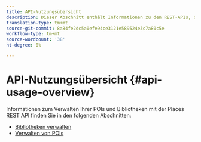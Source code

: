```yaml
---
title: API-Nutzungsübersicht
description: Dieser Abschnitt enthält Informationen zu den REST-APIs, die für den Places Service verfügbar sind.
translation-type: tm+mt
source-git-commit: 8a84fe2dc5a0efe94ce3121e589524e3c7a80c5e
workflow-type: tm+mt
source-wordcount: '38'
ht-degree: 0%

---
```



# API-Nutzungsübersicht {#api-usage-overview}

Informationen zum Verwalten Ihrer POIs und Bibliotheken mit der Places REST API finden Sie in den folgenden Abschnitten:

* [Bibliotheken verwalten](/help/web-service-api/api-usage/manage-libraries/manage-libraries.md)
* [Verwalten von POIs](/help/web-service-api/api-usage/manage-pois/manage-pois.md)
